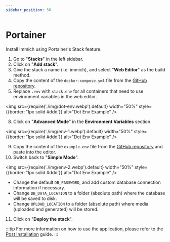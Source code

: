 ```yaml
---
sidebar_position: 50
---
```


# Portainer

Install Immich using Portainer's Stack feature.

1. Go to "**Stacks**" in the left sidebar.
2. Click on "**Add stack**".
3. Give the stack a name (i.e. immich), and select "**Web Editor**" as the build method.
4. Copy the content of the `docker-compose.yml` file from the [GitHub repository](https://github.com/immich-app/immich/releases/latest/download/docker-compose.yml).
5. Replace `.env` with `stack.env` for all containers that need to use environment variables in the web editor.

<img
src={require('./img/dot-env.webp').default}
width="50%"
style={{border: '1px solid #ddd'}}
alt="Dot Env Example"
/>

8. Click on "**Advanced Mode**" in the **Environment Variables** section.

<img
src={require('./img/env-1.webp').default}
width="50%"
style={{border: '1px solid #ddd'}}
alt="Dot Env Example"
/>

9. Copy the content of the `example.env` file from the [GitHub repository](https://github.com/immich-app/immich/releases/latest/download/example.env) and paste into the editor.
10. Switch back to "**Simple Mode**".

<img
src={require('./img/env-2.webp').default}
width="50%"
style={{border: '1px solid #ddd'}}
alt="Dot Env Example"
/>

- Change the default `DB_PASSWORD`, and add custom database connection information if necessary.
- Change `DB_DATA_LOCATION` to a folder (absolute path) where the database will be saved to disk.
- Change `UPLOAD_LOCATION` to a folder (absolute path) where media (uploaded and generated) will be stored.

11. Click on "**Deploy the stack**".

:::tip
For more information on how to use the application, please refer to the [Post Installation](/docs/install/post-install.mdx) guide.
:::
